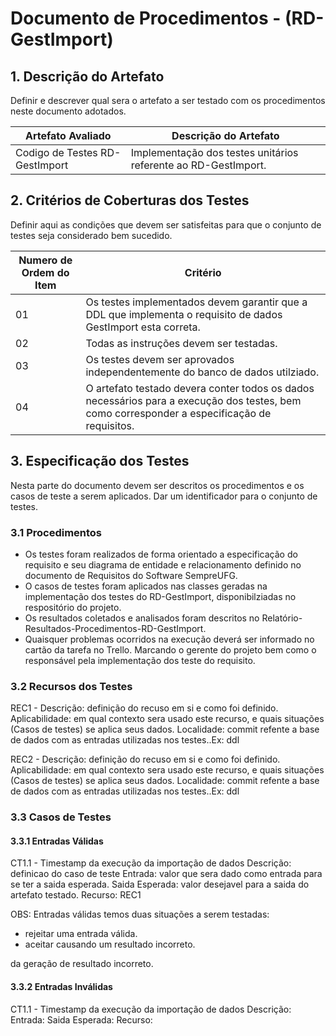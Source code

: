 # Documento de Procedimentos - (RD-GestImport)

## 1. Descrição do Artefato
Definir e descrever qual sera o artefato a ser testado com os procedimentos neste documento adotados.

|Artefato Avaliado| Descrição do Artefato |
|-----------------|-----------------------|
|Codigo de Testes RD-GestImport|Implementação dos testes unitários referente ao RD-GestImport.|

## 2. Critérios de Coberturas dos Testes
Definir aqui as condições que devem ser satisfeitas para que o conjunto de testes seja considerado bem sucedido.

|Numero de Ordem do Item|Critério|
|-----------------------|--------|
|01 | Os testes implementados devem garantir que a DDL que implementa o requisito de dados GestImport esta correta. |
|02 | Todas as instruções devem ser testadas. |
|03 | Os testes devem ser aprovados independentemente do banco de dados utilziado.|
|04 | O artefato testado devera conter todos os dados necessários para a execução dos testes, bem como corresponder a especificação de requisitos.|

## 3. Especificação dos Testes
Nesta parte do documento devem ser descritos os procedimentos e os casos de teste a serem aplicados. Dar um identificador para o conjunto de testes.

### 3.1 Procedimentos
- Os testes foram realizados de forma orientado a especificação do requisito e seu diagrama de entidade e relacionamento definido no documento de Requisitos do Software SempreUFG.
- O casos de testes foram aplicados nas classes geradas na implementação dos testes do RD-GestImport, disponibilziadas no respositório do projeto.
- Os resultados coletados e analisados foram descritos no Relatório-Resultados-Procedimentos-RD-GestImport.
- Quaisquer problemas ocorridos na execução deverá ser informado no cartão da tarefa no Trello. Marcando o gerente do projeto bem como o responsável pela implementação dos teste do requisito.

### 3.2 Recursos dos Testes
REC1 - <Nome do Recurso>
Descrição: definição do recuso em si e como foi definido.
Aplicabilidade: em qual contexto sera usado este recurso, e quais situações (Casos de testes) se aplica seus dados.
Localidade: commit refente a base de dados com as entradas utilizadas nos testes..Ex: ddl

REC2 - <Nome do Recurso>
Descrição: definição do recuso em si e como foi definido.
Aplicabilidade: em qual contexto sera usado este recurso, e quais situações (Casos de testes) se aplica seus dados.
Localidade: commit refente a base de dados com as entradas utilizadas nos testes..Ex: ddl

### 3.3 Casos de Testes

#### 3.3.1 Entradas Válidas

 CT1.1 - Timestamp da execução da importação de dados
 Descrição: definicao do caso de teste
 Entrada: valor que sera dado como entrada para se ter a saida esperada.
 Saida Esperada: valor desejavel para a saida do artefato testado.
 Recurso: REC1

 OBS: Entradas válidas temos duas situações a serem testadas:
 - rejeitar uma entrada válida.
 - aceitar causando um resultado incorreto.

  da geração de resultado incorreto.

#### 3.3.2 Entradas Inválidas
CT1.1 - Timestamp da execução da importação de dados
Descrição:
Entrada:
Saida Esperada:
Recurso:
